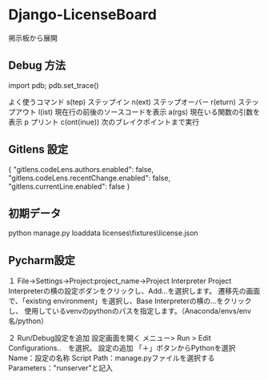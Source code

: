 # Django-LicenseBoard

掲示板から展開

## Debug 方法

import pdb; pdb.set_trace()

よく使うコマンド
s(tep) ステップイン
n(ext) ステップオーバー
r(eturn) ステップアウト
l(ist) 現在行の前後のソースコードを表示
a(rgs) 現在いる関数の引数を表示
p プリント
c(ont(inue)) 次のブレイクポイントまで実行

## Gitlens 設定

{
"gitlens.codeLens.authors.enabled": false,
"gitlens.codeLens.recentChange.enabled": false,
"gitlens.currentLine.enabled": false
}

## 初期データ
python manage.py loaddata licenses\fixtures\license.json

## Pycharm設定
１ File→Settings→Project:project_name→Project Interpreter
  Project Interpreterの横の設定ボダンをクリックし、Add…を選択します。 
  遷移先の画面で、「existing environment」を選択し、Base Interpreterの横の…をクリックし、
  使用しているvenvのpythonのパスを指定します。（Anaconda/envs/env名/python）


２ Run/Debug設定を追加
  設定画面を開く
  メニュー> Run > Edit Configurations..　を選択。
  設定の追加
  「＋」ボタンからPythonを選択
  Name：設定の名称
  Script Path：manage.pyファイルを選択する
  Parameters："runserver"と記入

